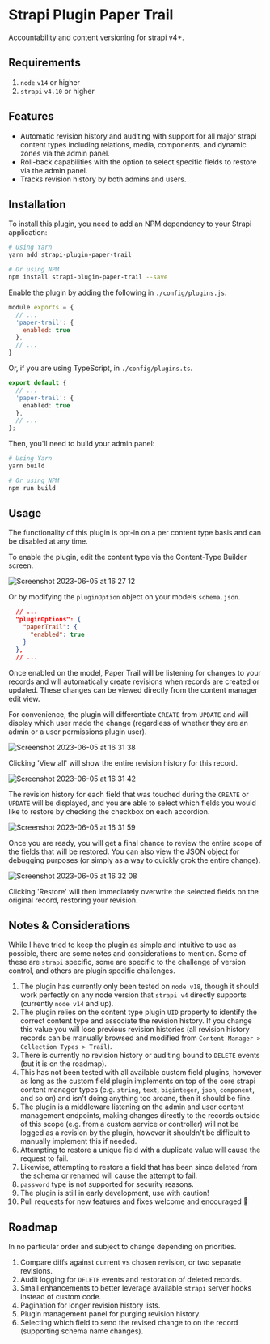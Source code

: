 # Strapi Plugin Paper Trail

Accountability and content versioning for strapi v4+.

## Requirements

1. `node` `v14` or higher
2. `strapi` `v4.10` or higher

## Features

- Automatic revision history and auditing with support for all major strapi content types including relations, media, components, and dynamic zones via the admin panel.
- Roll-back capabilities with the option to select specific fields to restore via the admin panel.
- Tracks revision history by both admins and users.

## Installation

To install this plugin, you need to add an NPM dependency to your Strapi application:

```sh
# Using Yarn
yarn add strapi-plugin-paper-trail

# Or using NPM
npm install strapi-plugin-paper-trail --save
```

Enable the plugin by adding the following in `./config/plugins.js`.

```js
module.exports = {
  // ...
  'paper-trail': {
    enabled: true
  },
  // ...
}
```

Or, if you are using TypeScript, in `./config/plugins.ts`.

```ts
export default {
  // ...
  'paper-trail': {
    enabled: true
  },
  // ...
};

```

Then, you'll need to build your admin panel:

```sh
# Using Yarn
yarn build

# Or using NPM
npm run build
```

## Usage
The functionality of this plugin is opt-in on a per content type basis and can be disabled at any time.

To enable the plugin, edit the content type via the Content-Type Builder screen.

![Screenshot 2023-06-05 at 16 27 12](https://github.com/PenguinOfWar/strapi-plugin-paper-trail/assets/1913241/98d2d386-55e7-4bcc-be76-238deb64f4dd)

Or by modifying the `pluginOption` object on your models `schema.json`.

```json
  // ...
  "pluginOptions": {
    "paperTrail": {
      "enabled": true
    }
  },
  // ...

```

Once enabled on the model, Paper Trail will be listening for changes to your records and will automatically create revisions when records are created or updated. These changes can be viewed directly from the content manager edit view.

For convenience, the plugin will differentiate `CREATE` from `UPDATE` and will display which user made the change (regardless of whether they are an admin or a user permissions plugin user).

![Screenshot 2023-06-05 at 16 31 38](https://github.com/PenguinOfWar/strapi-plugin-paper-trail/assets/1913241/60bd144e-eb79-4920-8cc0-de1a6eb26185)

Clicking 'View all' will show the entire revision history for this record.

![Screenshot 2023-06-05 at 16 31 42](https://github.com/PenguinOfWar/strapi-plugin-paper-trail/assets/1913241/cf04c054-3237-4cdf-889c-c8086623362d)

The revision history for each field that was touched during the `CREATE` or `UPDATE` will be displayed, and you are able to select which fields you would like to restore by checking the checkbox on each accordion.

![Screenshot 2023-06-05 at 16 31 59](https://github.com/PenguinOfWar/strapi-plugin-paper-trail/assets/1913241/a5a2431e-8ee6-4240-9bc6-7e853f93d6d8)

Once you are ready, you will get a final chance to review the entire scope of the fields that will be restored. You can also view the JSON object for debugging purposes (or simply as a way to quickly grok the entire change).

![Screenshot 2023-06-05 at 16 32 08](https://github.com/PenguinOfWar/strapi-plugin-paper-trail/assets/1913241/102007a7-f650-41d9-b0a5-ab896bc10f16)

Clicking 'Restore' will then immediately overwrite the selected fields on the original record, restoring your revision.

## Notes & Considerations
While I have tried to keep the plugin as simple and intuitive to use as possible, there are some notes and considerations to mention. Some of these are `strapi` specific, some are specific to the challenge of version control, and others are plugin specific challenges.

1. The plugin has currently only been tested on `node v18`, though it should work perfectly on any node version that `strapi v4` directly supports (currently `node v14` and up).
2. The plugin relies on the content type plugin `UID` property to identify the correct content type and associate the revision history. If you change this value you will lose previous revision histories (all revision history records can be manually browsed and modified from `Content Manager > Collection Types > Trail`).
3. There is currently no revision history or auditing bound to `DELETE` events (but it is on the roadmap).
4. This has not been tested with all available custom field plugins, however as long as the custom field plugin implements on top of the core strapi content manager types (e.g. `string`, `text`, `biginteger`, `json`, `component`, and so on) and isn't doing anything too arcane, then it should be fine.
5. The plugin is a middleware listening on the admin and user content management endpoints, making changes directly to the records outside of this scope (e.g. from a custom service or controller) will not be logged as a revision by the plugin, however it shouldn't be difficult to manually implement this if needed.
6. Attempting to restore a unique field with a duplicate value will cause the request to fail.
7. Likewise, attempting to restore a field that has been since deleted from the schema or renamed will cause the attempt to fail.
8. `password` type is not supported for security reasons.
9. The plugin is still in early development, use with caution!
10. Pull requests for new features and fixes welcome and encouraged 🚀

## Roadmap
In no particular order and subject to change depending on priorities.

1. Compare diffs against current vs chosen revision, or two separate revisions.
2. Audit logging for `DELETE` events and restoration of deleted records.
3. Small enhancements to better leverage available `strapi` server hooks instead of custom code.
4. Pagination for longer revision history lists.
5. Plugin management panel for purging revision history.
6. Selecting which field to send the revised change to on the record (supporting schema name changes).
